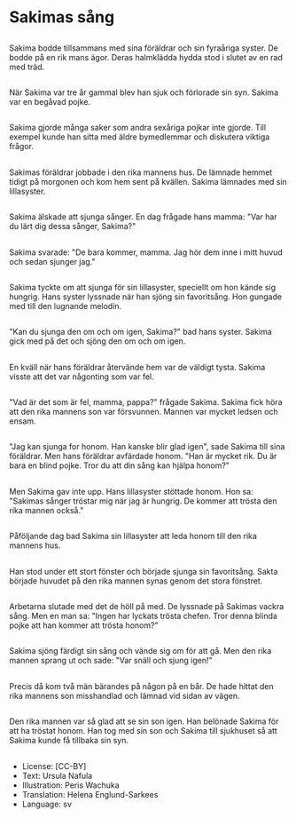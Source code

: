 # Sakimas sång

##
Sakima bodde tillsammans med sina föräldrar och sin fyraåriga syster. De bodde på en rik mans ägor. Deras halmklädda hydda stod i slutet av en rad med träd.

##
När Sakima var tre år gammal blev han sjuk och förlorade sin syn. Sakima var en begåvad pojke.

##
Sakima gjorde många saker som andra sexåriga pojkar inte gjorde. Till exempel kunde han sitta med äldre bymedlemmar och diskutera viktiga frågor.

##
Sakimas föräldrar jobbade i den rika mannens hus. De lämnade hemmet tidigt på morgonen och kom hem sent på kvällen. Sakima lämnades med sin lillasyster.

##
Sakima älskade att sjunga sånger. En dag frågade hans mamma: "Var har du lärt dig dessa sånger, Sakima?"

##
Sakima svarade: "De bara kommer, mamma. Jag hör dem inne i mitt huvud och sedan sjunger jag."

##
Sakima tyckte om att sjunga för sin lillasyster, speciellt om hon kände sig hungrig. Hans syster lyssnade när han sjöng sin favoritsång. Hon gungade med till den lugnande melodin.

##
"Kan du sjunga den om och om igen, Sakima?" bad hans syster. Sakima gick med på det och sjöng den om och om igen.

##
En kväll när hans föräldrar återvände hem var de väldigt tysta. Sakima visste att det var någonting som var fel.

##
"Vad är det som är fel, mamma, pappa?" frågade Sakima. Sakima fick höra att den rika mannens son var försvunnen. Mannen var mycket ledsen och ensam.

##
"Jag kan sjunga for honom. Han kanske blir glad igen", sade Sakima till sina föräldrar. Men hans föräldrar avfärdade honom. "Han är mycket rik. Du är bara en blind pojke. Tror du att din sång kan hjälpa honom?"

##
Men Sakima gav inte upp. Hans lillasyster stöttade honom. Hon sa: "Sakimas sånger tröstar mig när jag är hungrig. De kommer att trösta den rika mannen också."

##
Påföljande dag bad Sakima sin lillasyster att leda honom till den rika mannens hus.

##
Han stod under ett stort fönster och började sjunga sin favoritsång. Sakta började huvudet på den rika mannen synas genom det stora fönstret.

##
Arbetarna slutade med det de höll på med. De lyssnade på Sakimas vackra sång. Men en man sa: "Ingen har lyckats trösta chefen. Tror denna blinda pojke att han kommer att trösta honom?"

##
Sakima sjöng färdigt sin sång och vände sig om för att gå. Men den rika mannen sprang ut och sade: "Var snäll och sjung igen!"

##
Precis då kom två män bärandes på någon på en bår. De hade hittat den rika mannens son misshandlad och lämnad vid sidan av vägen.

##
Den rika mannen var så glad att se sin son igen. Han belönade Sakima för att ha tröstat honom. Han tog med sin son och Sakima till sjukhuset så att Sakima kunde få tillbaka sin syn.

##
* License: [CC-BY]
* Text: Ursula Nafula
* Illustration: Peris Wachuka
* Translation: Helena Englund-Sarkees
* Language: sv
